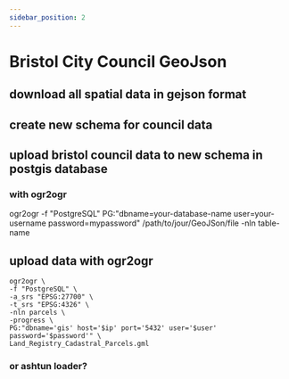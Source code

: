 ```yaml
---
sidebar_position: 2
---
```


# Bristol City Council GeoJson

## download all spatial data in gejson format

## create new schema for council data

## upload bristol council data to new schema in postgis database

### with ogr2ogr
ogr2ogr -f "PostgreSQL" PG:"dbname=your-database-name user=your-username password=mypassword" /path/to/jour/GeoJSon/file -nln table-name

## upload data with ogr2ogr
```
ogr2ogr \
-f "PostgreSQL" \
-a_srs "EPSG:27700" \
-t_srs "EPSG:4326" \
-nln parcels \
-progress \
PG:"dbname='gis' host='$ip' port='5432' user='$user'
password='$password'" \
Land_Registry_Cadastral_Parcels.gml
```

### or ashtun loader?



